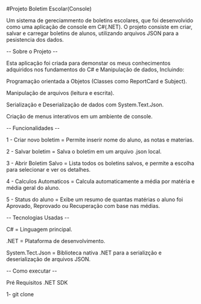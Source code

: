#Projeto Boletim Escolar(Console) 

Um sistema de gereciammento de boletins escolares, que foi desenvolvido como uma aplicação de console em C#(.NET).
O projeto consiste em criar, salvar e carregar boletins de alunos, utilizando arquivos JSON para a pesistencia dos dados. 

-- Sobre o Projeto --

Esta aplicação foi criada para demonstar os meus conhecimentos adquiridos nos fundamentos do C# e Manipulação de dados,
Incluindo: 

Programação orientada a Objetos (Classes como ReportCard e Subject).

Manipulação de arquivos (leitura e escrita).

Serialização e Deserialização de dados com System.Text.Json.

Criação de menus interativos em um ambiente de console. 

-- Funcionalidades -- 

1 - Criar novo boletim = Permite inserir nome do aluno, as notas e materias.

2 - Salvar boletim = Salva o boletim em um arquivo .json local.

3 - Abrir Boletim Salvo =  Lista todos os boletins salvos, e permite a escolha para selecionar e ver os detalhes. 

4 - Calculos Automaticos =  Calcula automaticamente a média por matéria e média geral do aluno.

5 - Status do aluno = Exibe um resumo de quantas matérias o aluno foi Aprovado, Reprovado ou Recuperação com base nas médias.

-- Tecnologias Usadas --

C# = Linguagem principal.

.NET = Plataforma de desenvolvimento.

System.Tect.Json = Biblioteca nativa .NET para a serializção e deserialização de arquivos JSON.

-- Como executar -- 

Pré Requisitos .NET SDK

1- git clone 
